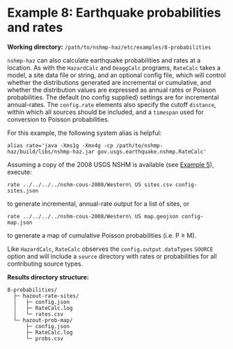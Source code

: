 # Example 8: Earthquake probabilities and rates

__Working directory:__ `/path/to/nshmp-haz/etc/examples/8-probabilities`

`nshmp-haz` can also calculate earthquake probabilities and rates at a location.
As with the `HazardCalc` and `DeaggCalc` programs, `RateCalc` takes a model, a site data file
or string, and an optional config file, which will control whether the distributions generated
are incremental or cumulative, and whether the distribution values are expressed as annual rates
or Poisson probabilities. The default (no config supplied) settings are for incremental
annual-rates. The `config.rate` elements also specify the cutoff `distance`, within which
all sources should be included, and a `timespan` used for conversion to Poisson probabilities.

For this example, the following system alias is helpful:

```Shell
alias rate='java -Xms1g -Xmx4g -cp /path/to/nshmp-haz/build/libs/nshmp-haz.jar gov.usgs.earthquake.nshmp.RateCalc'
```

Assuming a copy of the 2008 USGS NSHM is available (see [Example 5](../5-complex-model)), execute:

```Shell
rate ../../../../nshm-cous-2008/Western\ US sites.csv config-sites.json
```

to generate incremental, annual-rate output for a list of sites, or

```Shell
rate ../../../../nshm-cous-2008/Western\ US map.geojson config-map.json
```

to generate a map of cumulative Poisson probabilities (i.e. P ≥ M).

Like `HazardCalc`, `RateCalc` observes the `config.output.dataTypes` `SOURCE`
option and will include a `source` directory with rates or probabilities for all
contributing source types.

__Results directory structure:__

```text
8-probabilities/
  ├─ hazout-rate-sites/
  │   ├─ config.json
  │   ├─ RateCalc.log
  │   └─ rates.csv
  └─ hazout-prob-map/
      ├─ config.json
      ├─ RateCalc.log
      └─ probs.csv
```

